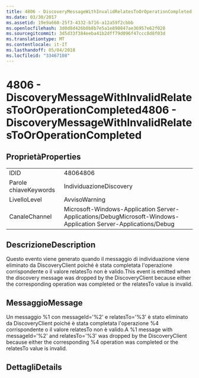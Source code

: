 ```yaml
---
title: 4806 - DiscoveryMessageWithInvalidRelatesToOrOperationCompleted
ms.date: 03/30/2017
ms.assetid: 19e9a660-25f3-4332-b716-a12a59f2cbbb
ms.openlocfilehash: 3d0d8d426b0b8b7e5a1e890847ae36957e62f028
ms.sourcegitcommit: 3d5d33f384eeba41b2dff79d096f47ccc8d8f03d
ms.translationtype: MT
ms.contentlocale: it-IT
ms.lasthandoff: 05/04/2018
ms.locfileid: "33467108"
---
```

# <a name="4806---discoverymessagewithinvalidrelatestooroperationcompleted"></a><span data-ttu-id="f8e7a-102">4806 - DiscoveryMessageWithInvalidRelatesToOrOperationCompleted</span><span class="sxs-lookup"><span data-stu-id="f8e7a-102">4806 - DiscoveryMessageWithInvalidRelatesToOrOperationCompleted</span></span>
## <a name="properties"></a><span data-ttu-id="f8e7a-103">Proprietà</span><span class="sxs-lookup"><span data-stu-id="f8e7a-103">Properties</span></span>  
  
|||  
|-|-|  
|<span data-ttu-id="f8e7a-104">ID</span><span class="sxs-lookup"><span data-stu-id="f8e7a-104">ID</span></span>|<span data-ttu-id="f8e7a-105">4806</span><span class="sxs-lookup"><span data-stu-id="f8e7a-105">4806</span></span>|  
|<span data-ttu-id="f8e7a-106">Parole chiave</span><span class="sxs-lookup"><span data-stu-id="f8e7a-106">Keywords</span></span>|<span data-ttu-id="f8e7a-107">Individuazione</span><span class="sxs-lookup"><span data-stu-id="f8e7a-107">Discovery</span></span>|  
|<span data-ttu-id="f8e7a-108">Livello</span><span class="sxs-lookup"><span data-stu-id="f8e7a-108">Level</span></span>|<span data-ttu-id="f8e7a-109">Avviso</span><span class="sxs-lookup"><span data-stu-id="f8e7a-109">Warning</span></span>|  
|<span data-ttu-id="f8e7a-110">Canale</span><span class="sxs-lookup"><span data-stu-id="f8e7a-110">Channel</span></span>|<span data-ttu-id="f8e7a-111">Microsoft-Windows-Application Server-Applications/Debug</span><span class="sxs-lookup"><span data-stu-id="f8e7a-111">Microsoft-Windows-Application Server-Applications/Debug</span></span>|  
  
## <a name="description"></a><span data-ttu-id="f8e7a-112">Descrizione</span><span class="sxs-lookup"><span data-stu-id="f8e7a-112">Description</span></span>  
 <span data-ttu-id="f8e7a-113">Questo evento viene generato quando il messaggio di individuazione viene eliminato da DiscoveryClient poiché è stata completata l'operazione corrispondente o il valore relatesTo non è valido.</span><span class="sxs-lookup"><span data-stu-id="f8e7a-113">This event is emitted when the discovery message was dropped by the DiscoveryClient because either the corresponding operation was completed or the relatesTo value is invalid.</span></span>  
  
## <a name="message"></a><span data-ttu-id="f8e7a-114">Messaggio</span><span class="sxs-lookup"><span data-stu-id="f8e7a-114">Message</span></span>  
 <span data-ttu-id="f8e7a-115">Un messaggio %1 con messageId='%2' e relatesTo='%3' è stato eliminato da DiscoveryClient poiché è stata completata l'operazione %4 corrispondente o il valore relatesTo non è valido.</span><span class="sxs-lookup"><span data-stu-id="f8e7a-115">A %1 message with messageId='%2' and relatesTo='%3' was dropped by the DiscoveryClient because either the corresponding %4 operation was completed or the relatesTo value is invalid.</span></span>  
  
## <a name="details"></a><span data-ttu-id="f8e7a-116">Dettagli</span><span class="sxs-lookup"><span data-stu-id="f8e7a-116">Details</span></span>
